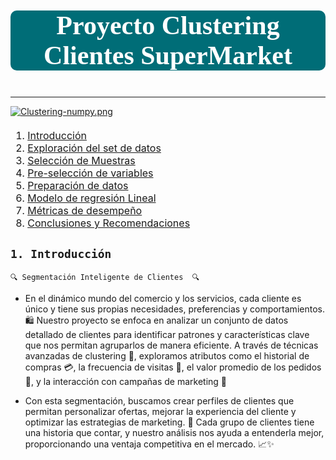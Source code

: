 
# <p style="background-color:#006D77;font-family:newtimeroman;color:#ffffff;font-size:150%;text-align:center;border-radius:10px 10px;">Proyecto Clustering Clientes SuperMarket</p>
---

[![Clustering-numpy.png](https://i.postimg.cc/3Nh5ZW6t/Clustering-numpy.png)](https://postimg.cc/wywGqx9N)

<div class="alert alert-block alert-info" style="margin-top: 20px">

<font size = 3>
    
1. <a href="#sec_1">Introducción</a>  
2. <a href="#sec_2">Exploración del set de datos</a>  
3. <a href="#sec_3">Selección de Muestras</a>  
4. <a href="#sec_4">Pre-selección de variables</a>  
5. <a href="#sec_5">Preparación de datos</a>
6. <a href="#sec_6">Modelo de regresión Lineal</a>  
7. <a href="#sec_7">Métricas de desempeño</a> 
8. <a href="#sec_8">Conclusiones y Recomendaciones</a>     

 
</font>
</div>

<a id='sec_1'></a>
## `1. Introducción`

`🔍 Segmentación Inteligente de Clientes  🔍` 

- En el dinámico mundo del comercio y los servicios, cada cliente es único y tiene sus propias necesidades, preferencias y comportamientos. 🛍️ Nuestro proyecto se enfoca en analizar un conjunto de datos detallado de clientes para identificar patrones y características clave que nos permitan agruparlos de manera eficiente. A través de técnicas avanzadas de clustering 🔗, exploramos atributos como el historial de compras 💳, la frecuencia de visitas 📅, el valor promedio de los pedidos 🛒, y la interacción con campañas de marketing 📢

- Con esta segmentación, buscamos crear perfiles de clientes que permitan personalizar ofertas, mejorar la experiencia del cliente y optimizar las estrategias de marketing. 🎯 Cada grupo de clientes tiene una historia que contar, y nuestro análisis nos ayuda a entenderla mejor, proporcionando una ventaja competitiva en el mercado. 📈✨